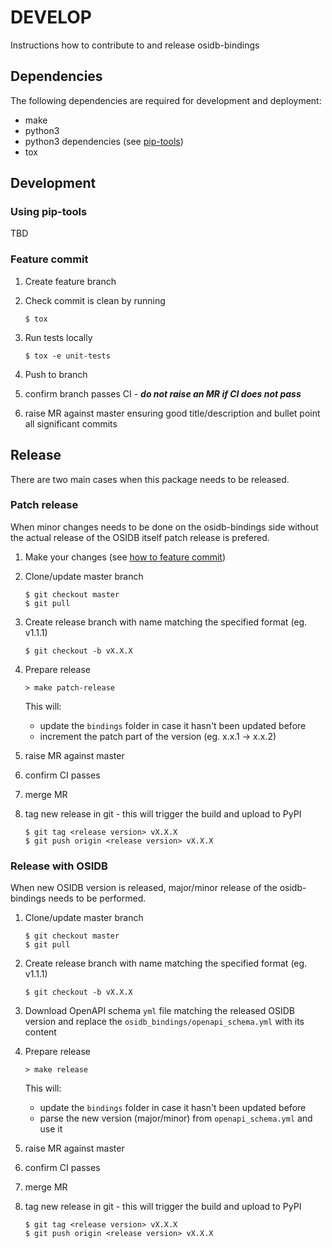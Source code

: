 # DEVELOP

Instructions how to contribute to and release osidb-bindings

## Dependencies
The following dependencies are required for development and deployment:
* make
* python3
* python3 dependencies (see [pip-tools](#using-pip-tools))
* tox

## Development

### Using pip-tools
TBD

### Feature commit

1) Create feature branch

2) Check commit is clean by running

    ```
    $ tox
    ```

3) Run tests locally

    ```
    $ tox -e unit-tests
    ```

4) Push to branch

5) confirm branch passes CI - ***do not raise an MR if CI does not pass***

6) raise MR against master ensuring good title/description and bullet point
   all significant commits

## Release

There are two main cases when this package needs to be released.

### Patch release

When minor changes needs to be done on the osidb-bindings side without the actual release of the OSIDB itself
patch release is prefered.

1) Make your changes (see [how to feature commit](feature-commit))

2) Clone/update master branch

    ```
    $ git checkout master
    $ git pull
    ```

3) Create release branch with name matching the specified format (eg. v1.1.1)

    ```
    $ git checkout -b vX.X.X
    ```

4) Prepare release

    ```
    > make patch-release
    ```

    This will:
    * update the `bindings` folder in case it hasn't been updated before
    * increment the patch part of the version (eg. x.x.1 -> x.x.2)

5) raise MR against master

6) confirm CI passes

7) merge MR

8) tag new release in git - this will trigger the build and upload to PyPI
    ```
    $ git tag <release version> vX.X.X
    $ git push origin <release version> vX.X.X
    ```

### Release with OSIDB

When new OSIDB version is released, major/minor release of the osidb-bindings needs to be performed.

1) Clone/update master branch

    ```
    $ git checkout master
    $ git pull
    ```

2) Create release branch with name matching the specified format (eg. v1.1.1)

    ```
    $ git checkout -b vX.X.X
    ```

3) Download OpenAPI schema `yml` file matching the released OSIDB version and replace
   the `osidb_bindings/openapi_schema.yml` with its content

4) Prepare release

    ```
    > make release
    ```

    This will:
    * update the `bindings` folder in case it hasn't been updated before
    * parse the new version (major/minor) from `openapi_schema.yml` and use it

5) raise MR against master

6) confirm CI passes

7) merge MR

8) tag new release in git - this will trigger the build and upload to PyPI
    ```
    $ git tag <release version> vX.X.X
    $ git push origin <release version> vX.X.X
    ```
